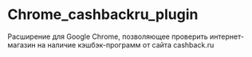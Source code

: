 # Chrome_cashbackru_plugin
Расширение для Google Chrome, позволяющее проверить интернет-магазин на наличие кэшбэк-программ от сайта cashback.ru
